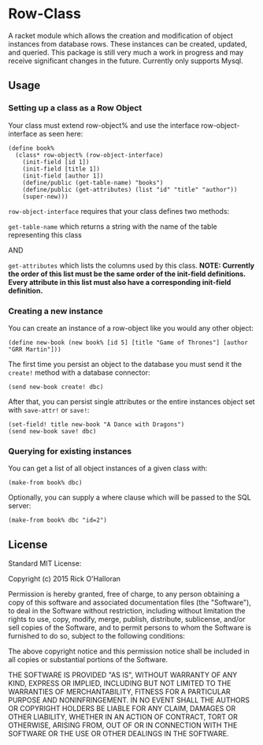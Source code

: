 # Row-Class
A racket module which allows the creation and modification of object instances from database rows.  These instances can be created, updated, and queried.  This package is still very much a work in progress and may receive significant changes in the future.  Currently only supports Mysql.

## Usage

### Setting up a class as a Row Object
Your class must extend row-object% and use the interface row-object-interface as seen here:
```
(define book%
  (class* row-object% (row-object-interface) 
    (init-field [id 1])
    (init-field [title 1])
    (init-field [author 1])
    (define/public (get-table-name) "books")
    (define/public (get-attributes) (list "id" "title" "author"))
    (super-new)))
```

`row-object-interface` requires that your class defines two methods:

`get-table-name` which returns a string with the name of the table representing this class

AND

`get-attributes` which lists the columns used by this class.  **NOTE: Currently the order of this list must be the same order of the init-field definitions.  Every attribute in this list must also have a corresponding init-field definition.**

### Creating a new instance 
You can create an instance of a row-object like you would any other object:

```
(define new-book (new book% [id 5] [title "Game of Thrones"] [author "GRR Martin"]))
```

The first time you persist an object to the database you must send it the `create!` method with a database connector:

```
(send new-book create! dbc)
```

After that, you can persist single attributes or the entire instances object set with `save-attr!` or `save!`:

```
(set-field! title new-book "A Dance with Dragons")
(send new-book save! dbc)
```

### Querying for existing instances

You can get a list of all object instances of a given class with:

```
(make-from book% dbc)
```

Optionally, you can supply a where clause which will be passed to the SQL server:

```
(make-from book% dbc "id=2")
```

## License
Standard MIT License: 

Copyright (c) 2015 Rick O'Halloran

Permission is hereby granted, free of charge, to any person obtaining a copy of this software and associated documentation files (the "Software"), to deal in the Software without restriction, including without limitation the rights to use, copy, modify, merge, publish, distribute, sublicense, and/or sell copies of the Software, and to permit persons to whom the Software is furnished to do so, subject to the following conditions:

The above copyright notice and this permission notice shall be included in all copies or substantial portions of the Software.

THE SOFTWARE IS PROVIDED "AS IS", WITHOUT WARRANTY OF ANY KIND, EXPRESS OR IMPLIED, INCLUDING BUT NOT LIMITED TO THE WARRANTIES OF MERCHANTABILITY, FITNESS FOR A PARTICULAR PURPOSE AND NONINFRINGEMENT. IN NO EVENT SHALL THE AUTHORS OR COPYRIGHT HOLDERS BE LIABLE FOR ANY CLAIM, DAMAGES OR OTHER LIABILITY, WHETHER IN AN ACTION OF CONTRACT, TORT OR OTHERWISE, ARISING FROM, OUT OF OR IN CONNECTION WITH THE SOFTWARE OR THE USE OR OTHER DEALINGS IN THE SOFTWARE.
